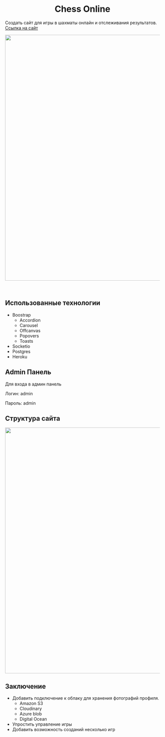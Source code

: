 <h1 align="center">Chess Online</h1>

Создать сайт для игры в шахматы онлайн и отслеживания результатов. <a href="https://chess-online-project.herokuapp.com/">Ссылка на сайт</a>
<p align="center"><img width="800" src="https://user-images.githubusercontent.com/73754515/167320377-ac1f7837-cf3e-4933-936f-eccc7442d320.png"></p>

<br>

## Использованные технологии

- Boostrap
  - Accordion
  - Carousel
  - Offcanvas
  - Popovers
  - Toasts
- Socketio
- Postgres
- Heroku

## Admin Панель
Для входа в админ панель
<p>Логин: admin</p>
<p>Пароль: admin</p>

## Структура сайта
<p align="center"><img width="800" src="https://user-images.githubusercontent.com/73754515/167708386-be3aa0a3-784b-4794-8c82-ca46e4655a28.png"></p>

## Заключение

- Добавить подключение к облаку для хранения фотографий профиля.
  - Amazon S3
  - Cloudinary
  - Azure blob
  - Digital Ocean
- Упростить управление игры
- Добавить возможность созданий несколько игр

